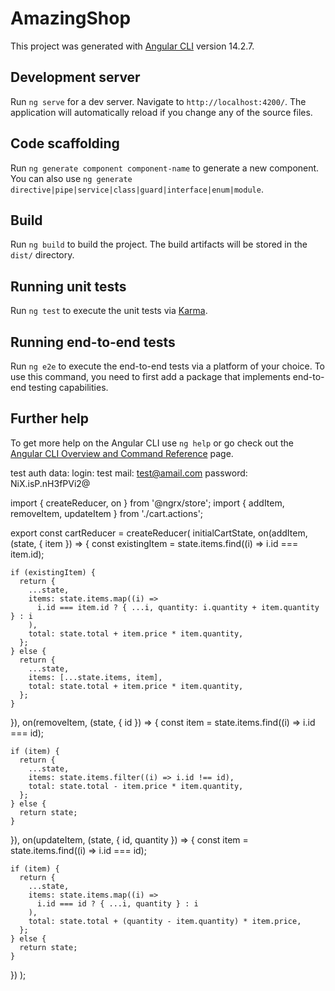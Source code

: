 # AmazingShop

This project was generated with [Angular CLI](https://github.com/angular/angular-cli) version 14.2.7.

## Development server

Run `ng serve` for a dev server. Navigate to `http://localhost:4200/`. The application will automatically reload if you change any of the source files.

## Code scaffolding

Run `ng generate component component-name` to generate a new component. You can also use `ng generate directive|pipe|service|class|guard|interface|enum|module`.

## Build

Run `ng build` to build the project. The build artifacts will be stored in the `dist/` directory.

## Running unit tests

Run `ng test` to execute the unit tests via [Karma](https://karma-runner.github.io).

## Running end-to-end tests

Run `ng e2e` to execute the end-to-end tests via a platform of your choice. To use this command, you need to first add a package that implements end-to-end testing capabilities.

## Further help

To get more help on the Angular CLI use `ng help` or go check out the [Angular CLI Overview and Command Reference](https://angular.io/cli) page.

test auth data:
login: test
mail: test@amail.com
password: NiX.isP.nH3fPVi2@



import { createReducer, on } from '@ngrx/store';
import { addItem, removeItem, updateItem } from './cart.actions';

export const cartReducer = createReducer(
  initialCartState,
  on(addItem, (state, { item }) => {
    const existingItem = state.items.find((i) => i.id === item.id);

    if (existingItem) {
      return {
        ...state,
        items: state.items.map((i) =>
          i.id === item.id ? { ...i, quantity: i.quantity + item.quantity } : i
        ),
        total: state.total + item.price * item.quantity,
      };
    } else {
      return {
        ...state,
        items: [...state.items, item],
        total: state.total + item.price * item.quantity,
      };
    }
  }),
  on(removeItem, (state, { id }) => {
    const item = state.items.find((i) => i.id === id);

    if (item) {
      return {
        ...state,
        items: state.items.filter((i) => i.id !== id),
        total: state.total - item.price * item.quantity,
      };
    } else {
      return state;
    }
  }),
  on(updateItem, (state, { id, quantity }) => {
    const item = state.items.find((i) => i.id === id);

    if (item) {
      return {
        ...state,
        items: state.items.map((i) =>
          i.id === id ? { ...i, quantity } : i
        ),
        total: state.total + (quantity - item.quantity) * item.price,
      };
    } else {
      return state;
    }
  })
);

